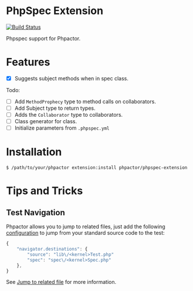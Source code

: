 PhpSpec Extension
=================

[![Build Status](https://travis-ci.org/phpactor/phpspec-extension.svg?branch=master)](https://travis-ci.org/phpactor/phpspec-extension)

Phpspec support for Phpactor.

Features
========

- [x] Suggests subject methods when in spec class.

Todo:

- [ ] Add `MethodProphecy` type to method calls on collaborators.
- [ ] Add Subject type to return types.
- [ ] Adds the `Collaborator` type to collaborators.
- [ ] Class generator for class.
- [ ] Initialize parameters from `.phpspec.yml`

Installation
============

```
$ /path/to/your/phpactor extension:install phpactor/phpspec-extension
```

Tips and Tricks
===============

## Test Navigation

Phpactor allows you to jump to related files, just add the following
[configuration](https://phpactor.github.io/phpactor/configuration.html) to
jump from your standard source code to the test:

```javascript
{
    "navigator.destinations": {
        "source": "lib\/<kernel>Test.php"
        "spec": "spec\/<kernel>Spec.php"
    },
}
```

See [Jump to related
file](https://phpactor.github.io/phpactor/navigation.html#jump-to-or-generate-related-file)
for more information.

